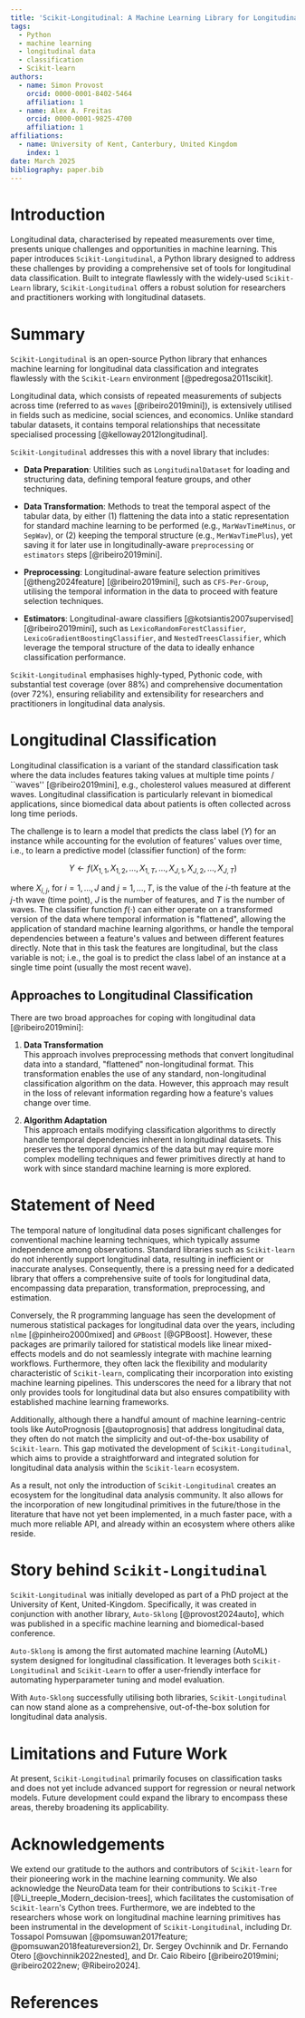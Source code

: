 ```yaml
---
title: 'Scikit-Longitudinal: A Machine Learning Library for Longitudinal Classification in Python'
tags:
  - Python
  - machine learning
  - longitudinal data
  - classification
  - Scikit-learn
authors:
  - name: Simon Provost
    orcid: 0000-0001-8402-5464
    affiliation: 1
  - name: Alex A. Freitas
    orcid: 0000-0001-9825-4700
    affiliation: 1
affiliations:
  - name: University of Kent, Canterbury, United Kingdom
    index: 1
date: March 2025
bibliography: paper.bib
---
```


# Introduction

Longitudinal data, characterised by repeated measurements over time, presents unique challenges and opportunities in
machine learning. This paper introduces `Scikit-Longitudinal`, a Python library designed to address these challenges by
providing a comprehensive set of tools for longitudinal data classification. Built to integrate flawlessly with the
widely-used `Scikit-Learn` library, `Scikit-Longitudinal` offers a robust solution for researchers and practitioners
working with longitudinal datasets.

# Summary

`Scikit-Longitudinal` is an open-source Python library that enhances machine learning for longitudinal data
classification and integrates flawlessly with the `Scikit-Learn` environment [@pedregosa2011scikit].

Longitudinal data, which consists of repeated measurements of subjects across time (referred to as
`waves` [@ribeiro2019mini]), is extensively utilised in fields such as medicine, social sciences, and economics. Unlike
standard tabular datasets, it contains temporal relationships that necessitate specialised
processing [@kelloway2012longitudinal].

`Scikit-Longitudinal` addresses this with a novel library that includes:

- **Data Preparation**: Utilities such as `LongitudinalDataset` for loading and structuring data, defining temporal
  feature groups, and other techniques.

- **Data Transformation**: Methods to treat the temporal aspect of the tabular data, by either (1) flattening the data
  into a static representation for standard machine learning to be performed (e.g., `MarWavTimeMinus`, or `SepWav`),
  or (2) keeping the temporal structure (e.g., `MerWavTimePlus`), yet saving it for later use in longitudinally-aware
  `preprocessing` or `estimators` steps [@ribeiro2019mini].

- **Preprocessing**: Longitudinal-aware feature selection primitives [@theng2024feature] [@ribeiro2019mini], such as
  `CFS-Per-Group`,
  utilising the temporal information in the data to proceed with feature selection techniques.

- **Estimators**: Longitudinal-aware classifiers [@kotsiantis2007supervised] [@ribeiro2019mini], such as
  `LexicoRandomForestClassifier`,
  `LexicoGradientBoostingClassifier`, and `NestedTreesClassifier`, which leverage the temporal structure of the data to
  ideally enhance classification performance.

`Scikit-Longitudinal` emphasises highly-typed, Pythonic code, with substantial test coverage (over 88%) and
comprehensive documentation (over 72%), ensuring reliability and extensibility for researchers and practitioners in
longitudinal data analysis.

# Longitudinal Classification

Longitudinal classification is a variant of the standard classification task where the data includes features taking
values at multiple time points / ``waves'' [@ribeiro2019mini], e.g., cholesterol values measured at different
waves. Longitudinal classification is particularly relevant in biomedical applications, since biomedical data about
patients is often collected across long time periods.

The challenge is to learn a model that predicts the class label ($Y$) for an instance while accounting for the evolution
of features' values over time, i.e., to learn a predictive model (classifier function) of the form:

$$
Y \gets f(X_{1,1}, X_{1,2}, \dots, X_{1,T}, \dots, X_{J,1}, X_{J,2}, \dots, X_{J,T})
$$

where $X_{i,j}$, for $i = 1,\dots,J$ and $j = 1,\dots,T$, is the value of the $i$-th feature at the $j$-th wave (time
point), $J$ is the number of features, and $T$ is the number of waves. The classifier function $f(\cdot)$ can either
operate on a transformed version of the data where temporal information is "flattened", allowing the application of
standard machine learning algorithms, or handle the temporal dependencies between a feature's values and between
different features directly. Note that in this task the features are longitudinal, but the class variable is not; i.e.,
the goal is to predict the class label of an instance at a single time point (usually the most recent wave).

## Approaches to Longitudinal Classification

There are two broad approaches for coping with longitudinal data [@ribeiro2019mini]:

1. **Data Transformation**  
   This approach involves preprocessing methods that convert longitudinal data into a standard, "flattened"
   non-longitudinal format. This transformation enables the use of any standard, non-longitudinal classification
   algorithm on the data. However, this approach may result in the loss of relevant information regarding how a
   feature's values change over time.

2. **Algorithm Adaptation**  
   This approach entails modifying classification algorithms to directly handle temporal dependencies inherent in
   longitudinal datasets. This preserves the temporal dynamics of the data but may require more complex modelling
   techniques and fewer primitives directly at hand to work with since standard machine learning is more explored.

# Statement of Need

The temporal nature of longitudinal data poses significant challenges for conventional machine learning techniques,
which typically assume independence among observations. Standard libraries such as `Scikit-learn` do not inherently
support longitudinal data, resulting in inefficient or inaccurate analyses. Consequently, there is a pressing need for a
dedicated library that offers a comprehensive suite of tools for longitudinal data, encompassing data preparation,
transformation, preprocessing, and estimation.

Conversely, the R programming language has seen the development of numerous statistical packages for longitudinal data
over the years, including `nlme` [@pinheiro2000mixed] and `GPBoost` [@GPBoost]. However, these packages are primarily
tailored for statistical models like linear mixed-effects models and do not seamlessly integrate with machine learning
workflows. Furthermore, they often lack the flexibility and modularity characteristic of `Scikit-learn`, complicating
their incorporation into existing machine learning pipelines. This underscores the need for a library that not only
provides tools for longitudinal data but also ensures compatibility with established machine learning frameworks.

Additionally, although there a handful amount of machine learning-centric tools like AutoPrognosis [@autoprognosis] that
address
longitudinal data, they often do not match the simplicity and out-of-the-box usability of `Scikit-learn`. This gap
motivated the development of `Scikit-Longitudinal`, which aims to provide a straightforward and integrated solution for
longitudinal data analysis within the `Scikit-learn` ecosystem.

As a result, not only the introduction of `Scikit-Longitudinal` creates an ecosystem for the longitudinal data analysis
community. It also allows for the incorporation of new longitudinal primitives in the future/those in the literature
that have not yet been implemented, in a much faster pace, with a much more reliable API, and already within an ecosystem where
others alike reside.

# Story behind `Scikit-Longitudinal`

`Scikit-Longitudinal` was initially developed as part of a PhD project at the University of Kent, United-Kingdom. Specifically, it
was created in conjunction with another library, `Auto-Sklong` [@provost2024auto], which was published in a specific
machine learning and biomedical-based conference.

`Auto-Sklong` is among the first automated machine learning (AutoML) system designed for longitudinal classification. It leverages both
`Scikit-Longitudinal` and `Scikit-Learn` to offer a user-friendly interface for automating hyperparameter tuning and
model evaluation.

With `Auto-Sklong` successfully utilising both libraries, `Scikit-Longitudinal` can now stand alone as a comprehensive,
out-of-the-box solution for longitudinal data analysis.

# Limitations and Future Work

At present, `Scikit-Longitudinal` primarily focuses on classification tasks and does not yet include advanced support
for regression or neural network models. Future development could expand the library to encompass these areas, thereby
broadening its applicability. 

# Acknowledgements

We extend our gratitude to the authors and contributors of `Scikit-learn` for their pioneering work in the machine learning
community. We also acknowledge the NeuroData team for their contributions to
`Scikit-Tree` [@Li_treeple_Modern_decision-trees], which facilitates the customisation of `Scikit-learn`'s Cython trees.
Furthermore, we are indebted to the researchers whose work on longitudinal machine learning primitives has been
instrumental in the development of `Scikit-Longitudinal`, including Dr. Tossapol
Pomsuwan [@pomsuwan2017feature; @pomsuwan2018featureversion2], Dr. Sergey Ovchinnik and Dr. Fernando
Otero [@ovchinnik2022nested], and Dr. Caio Ribeiro [@ribeiro2019mini; @ribeiro2022new; @Ribeiro2024].


# References
